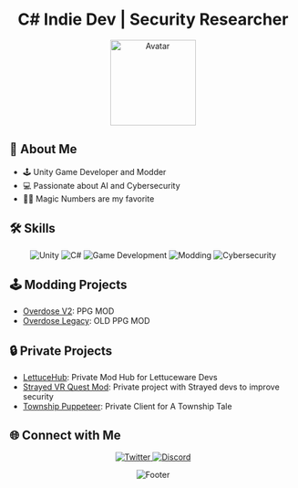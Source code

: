 <!-- Header -->
<h1 align="center">
  C# Indie Dev | Security Researcher
</h1>

<!-- Avatar -->
<p align="center">
  <img src="https://avatars.githubusercontent.com/u/77551307?v=4" alt="Avatar" width="150" height="150">
</p>

<!-- About Me -->
## 🚀 About Me

- 🕹️ Unity Game Developer and Modder
- 💻 Passionate about AI and Cybersecurity
- 🧙‍♂️ Magic Numbers are my favorite

<!-- Skills -->
## 🛠️ Skills

<p align="center">
  <img src="https://img.shields.io/badge/-Unity-000000?style=for-the-badge&logo=unity&logoColor=white" alt="Unity">
  <img src="https://img.shields.io/badge/-C%23-239120?style=for-the-badge&logo=c-sharp&logoColor=white" alt="C#">
  <img src="https://img.shields.io/badge/-Game%20Development-3498DB?style=for-the-badge" alt="Game Development">
  <img src="https://img.shields.io/badge/-Modding-8E44AD?style=for-the-badge" alt="Modding">
  <img src="https://img.shields.io/badge/-Cybersecurity-FF7F50?style=for-the-badge" alt="Cybersecurity">
</p>

<!-- Modding Projects -->
## 🕹️ Modding Projects

- [Overdose V2](https://github.com/MerelyMiserable/Overdose-V2): PPG MOD
- [Overdose Legacy](https://github.com/MerelyMiserable/Overdose-Legacy): OLD PPG MOD

<!-- Work History -->


<!-- Private Projects -->
## 🔒 Private Projects

- [LettuceHub](): Private Mod Hub for Lettuceware Devs
- [Strayed VR Quest Mod](): Private project with Strayed devs to improve security
- [Township Puppeteer](): Private Client for A Township Tale

<!-- Connect with Me -->
## 🌐 Connect with Me

<p align="center">
  <a href="https://twitter.com/MerelyMisery">
    <img src="https://img.shields.io/badge/Twitter-1DA1F2?style=for-the-badge&logo=twitter&logoColor=white" alt="Twitter">
  </a>
  <a href="https://discord.gg/Xbxj65KpSm">
    <img src="https://img.shields.io/badge/Discord-7289DA?style=for-the-badge&logo=discord&logoColor=white" alt="Discord">
  </a>
</p>

<!-- Footer -->
<p align="center">
  <img src="https://capsule-render.vercel.app/api?type=waving&color=gradient&height=65&section=footer&text=Let's%20Build%20Something%20Awesome!&fontSize=20&fontAlignY=35&animation=fadeIn" alt="Footer">
</p>
